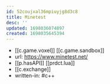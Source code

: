 ```yaml
---
id: 52coujxal36mpiuyjg8d3c8
title: Minetest
desc: ''
updated: 1698036074897
created: 1698035645394
---
```


- [[c.game.voxel]] [[c.game.sandbox]]
- url: https://www.minetest.net/
- [[p.hasAPI]] [[prdct.lua]]
- [[c.exchange]]
- written-in: #c++